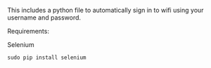 This includes a python file to automatically sign in to wifi using your username and password.

Requirements:

Selenium

	sudo pip install selenium
